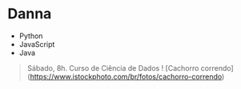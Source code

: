 # Danna
- Python
- JavaScript
- Java
> Sábado, 8h. Curso de Ciência de Dados
! [Cachorro correndo] (https://www.istockphoto.com/br/fotos/cachorro-correndo)
